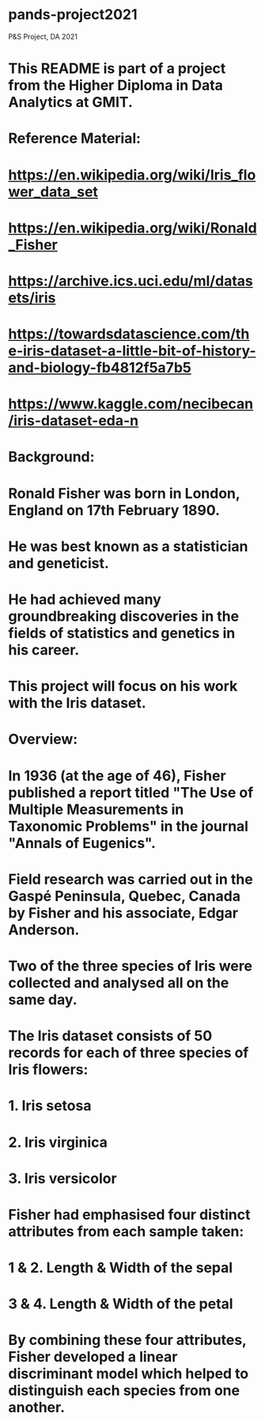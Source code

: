 # pands-project2021
P&amp;S Project, DA 2021

# This README is part of a project from the Higher Diploma in Data Analytics at GMIT.

# Reference Material:
# https://en.wikipedia.org/wiki/Iris_flower_data_set
# https://en.wikipedia.org/wiki/Ronald_Fisher
# https://archive.ics.uci.edu/ml/datasets/iris
# https://towardsdatascience.com/the-iris-dataset-a-little-bit-of-history-and-biology-fb4812f5a7b5
# https://www.kaggle.com/necibecan/iris-dataset-eda-n

# Background:
# Ronald Fisher was born in London, England on 17th February 1890.
# He was best known as a statistician and geneticist.
# He had achieved many groundbreaking discoveries in the fields of statistics and genetics in his career.
# This project will focus on his work with the Iris dataset.

# Overview:
# In 1936 (at the age of 46), Fisher published a report titled "The Use of Multiple Measurements in Taxonomic Problems" in the journal "Annals of Eugenics".
# Field research was carried out in the Gaspé Peninsula, Quebec, Canada by Fisher and his associate, Edgar Anderson.
# Two of the three species of Iris were collected and analysed all on the same day.
# The Iris dataset consists of 50 records for each of three species of Iris flowers:
# 1. Iris setosa
# 2. Iris virginica
# 3. Iris versicolor
# Fisher had emphasised four distinct attributes from each sample taken:
# 1 & 2. Length & Width of the sepal
# 3 & 4. Length & Width of the petal
# By combining these four attributes, Fisher developed a linear discriminant model which helped to distinguish each species from one another.
